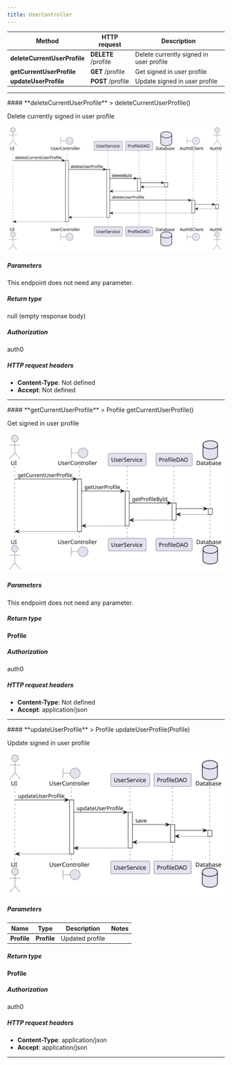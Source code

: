 ```yaml
---
title: UserController
---
```




| Method | HTTP request | Description |
|------------- | ------------- | -------------|
| **deleteCurrentUserProfile** | **DELETE** /profile | Delete currently signed in user profile |
| **getCurrentUserProfile** | **GET** /profile | Get signed in user profile |
| **updateUserProfile** | **POST** /profile | Update signed in user profile |



<hr/>
#### **deleteCurrentUserProfile**
> deleteCurrentUserProfile()

Delete currently signed in user profile

![sequence diagram](/diagrams/UserController-deleteCurrentUserProfile-sequence.svg)

##### Parameters
This endpoint does not need any parameter.

##### Return type

null (empty response body)

##### Authorization

auth0

##### HTTP request headers

- **Content-Type**: Not defined
- **Accept**: Not defined


<hr/>
#### **getCurrentUserProfile**
> Profile getCurrentUserProfile()

Get signed in user profile

![sequence diagram](/diagrams/UserController-getCurrentUserProfile-sequence.svg)

##### Parameters
This endpoint does not need any parameter.

##### Return type

**Profile**

##### Authorization

auth0

##### HTTP request headers

- **Content-Type**: Not defined
- **Accept**: application/json


<hr/>
#### **updateUserProfile**
> Profile updateUserProfile(Profile)

Update signed in user profile

![sequence diagram](/diagrams/UserController-updateUserProfile-sequence.svg)

##### Parameters

|Name | Type | Description  | Notes |
|------------- | ------------- | ------------- | -------------|
| **Profile** | **Profile**| Updated profile | |

##### Return type

**Profile**

##### Authorization

auth0

##### HTTP request headers

- **Content-Type**: application/json
- **Accept**: application/json

<hr/>